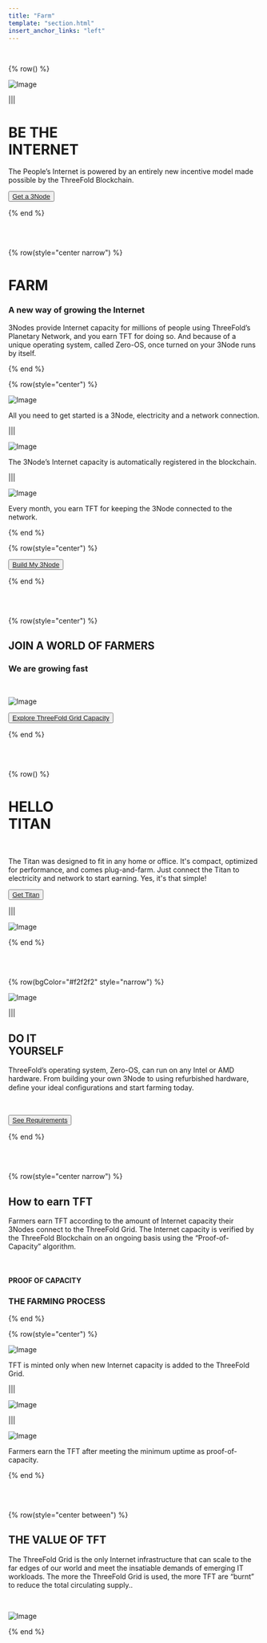 ```yaml
---
title: "Farm"
template: "section.html"
insert_anchor_links: "left"
---
```


<br>

<!-- section 1 (be the Internet) -->

{% row() %}

![Image](/images/farm_header.jpg)

|||

# BE THE <br> INTERNET


The People’s Internet is powered by an entirely new incentive model made possible by the ThreeFold Blockchain.


<button>[Get a 3Node](https://shop.threefold.tech/index.php?route=product/category&path=59)</button>

{% end %}


<br>

<br>



<!-- section 2 (Farm) -->

{% row(style="center narrow") %}

# FARM
### A new way of growing the Internet

3Nodes provide Internet capacity for millions of people using ThreeFold’s Planetary Network, and you earn TFT for doing so. And because of a unique operating system, called Zero-OS, once turned on your 3Node runs by itself.

{% end %}

{% row(style="center") %}

![Image](/images/plug_1.png)

All you need to get started is a 3Node, electricity and a network connection.

|||

![Image](/images/offer_2.png)

The 3Node’s Internet capacity is automatically registered in the blockchain.

|||

![Image](/images/Earn_3.png)

Every month, you earn TFT for keeping the 3Node connected to the network.

{% end %}

{% row(style="center") %}

<button>[Build My 3Node](https://library.threefold.me/info/manual/#/manual__create_farm)</button>


{% end %}

<br>

<br>



<!-- section 3 (world of farmers) -->

{% row(style="center") %}


## JOIN **A WORLD OF FARMERS**

### We are growing fast

<br>

![Image](/images/farm_map.png#mx-auto)

<button>[Explore ThreeFold Grid Capacity](https://explorer.threefold.io/all)</button>


{% end %}

<br>
<br>

<!-- section 4 (Hello Titan) -->

{% row() %}

# HELLO <br> TITAN

<br>

The Titan was designed to fit in any home or office. It's compact, optimized for performance, and comes plug-and-farm. Just connect the Titan to electricity and network to start earning. Yes, it's that simple!


<button>[Get Titan](https://shop.threefold.tech/index.php?route=product/category&path=59)</button>

|||

![Image](/images/farm_titan.jpg)

{% end %}

<br>
<br>

<!-- section 5 (Do It Yourself) -->

{% row(bgColor="#f2f2f2" style="narrow") %}

![Image](/images/farm_do_it.png)


|||

## DO IT <br> **YOURSELF**

ThreeFold’s operating system, Zero-OS, can run on any Intel or AMD hardware. From building your own 3Node to using refurbished hardware, deﬁne your ideal conﬁgurations and start farming today.

<br>


<button>[See Requirements](https://forum.threefold.io/t/diy-nodes-guide/837)</button>

{% end %}

<br>
<br>

<!-- section 6 (How To Earn TFT) -->

{% row(style="center narrow") %}


## How to earn  **TFT**

Farmers earn TFT according to the amount of Internet capacity their 3Nodes connect to the ThreeFold Grid. The Internet capacity is verified by the ThreeFold Blockchain on an ongoing basis using the “Proof-of-Capacity” algorithm.

<br>

#### PROOF OF CAPACITY

### THE FARMING PROCESS

{% end %}

{% row(style="center") %}

![Image](/images/farm_capacity.png#mx-auto)

TFT is minted only when new Internet capacity is added to the ThreeFold Grid.

|||

![Image](/images/farm_center.png#mx-auto)

|||

![Image](/images/farm_tft.png#mx-auto)

Farmers earn the TFT after meeting the minimum uptime as proof-of-capacity.

{% end %}

<br>
<br>

<!-- section 7 (THE VALUE OF TFT) -->

{% row(style="center between") %}


## THE  **VALUE OF TFT**

The ThreeFold Grid is the only Internet infrastructure that can scale to the far edges of our world and meet the insatiable demands of emerging IT workloads. The more the ThreeFold Grid is used, the more TFT are “burnt” to reduce the total circulating supply..

<br>

![Image](/images/farm_value_tft.jpg#large)

{% end %}


